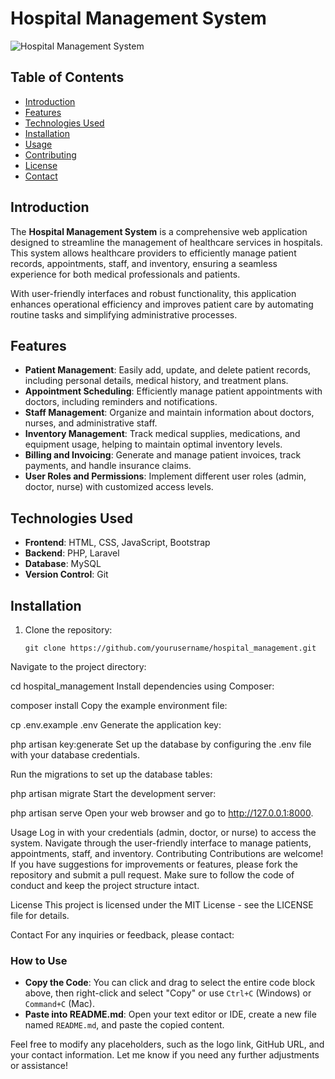 # Hospital Management System

![Hospital Management System](https://via.placeholder.com/800x200.png?text=Hospital+Management+System) <!-- Replace with an actual logo or image URL -->

## Table of Contents

- [Introduction](#introduction)
- [Features](#features)
- [Technologies Used](#technologies-used)
- [Installation](#installation)
- [Usage](#usage)
- [Contributing](#contributing)
- [License](#license)
- [Contact](#contact)

## Introduction

The **Hospital Management System** is a comprehensive web application designed to streamline the management of healthcare services in hospitals. This system allows healthcare providers to efficiently manage patient records, appointments, staff, and inventory, ensuring a seamless experience for both medical professionals and patients.

With user-friendly interfaces and robust functionality, this application enhances operational efficiency and improves patient care by automating routine tasks and simplifying administrative processes.

## Features

- **Patient Management**: Easily add, update, and delete patient records, including personal details, medical history, and treatment plans.
- **Appointment Scheduling**: Efficiently manage patient appointments with doctors, including reminders and notifications.
- **Staff Management**: Organize and maintain information about doctors, nurses, and administrative staff.
- **Inventory Management**: Track medical supplies, medications, and equipment usage, helping to maintain optimal inventory levels.
- **Billing and Invoicing**: Generate and manage patient invoices, track payments, and handle insurance claims.
- **User Roles and Permissions**: Implement different user roles (admin, doctor, nurse) with customized access levels.

## Technologies Used

- **Frontend**: HTML, CSS, JavaScript, Bootstrap
- **Backend**: PHP, Laravel
- **Database**: MySQL
- **Version Control**: Git

## Installation

1. Clone the repository:
   ```  
   git clone https://github.com/yourusername/hospital_management.git
Navigate to the project directory:

  
 
cd hospital_management
Install dependencies using Composer:

  
 
composer install
Copy the example environment file:

  
 
cp .env.example .env
Generate the application key:

  
 
php artisan key:generate
Set up the database by configuring the .env file with your database credentials.

Run the migrations to set up the database tables:

  
 
php artisan migrate
Start the development server:

  
 
php artisan serve
Open your web browser and go to http://127.0.0.1:8000.

Usage
Log in with your credentials (admin, doctor, or nurse) to access the system.
Navigate through the user-friendly interface to manage patients, appointments, staff, and inventory.
Contributing
Contributions are welcome! If you have suggestions for improvements or features, please fork the repository and submit a pull request. Make sure to follow the code of conduct and keep the project structure intact.

License
This project is licensed under the MIT License - see the LICENSE file for details.

Contact
For any inquiries or feedback, please contact:


### How to Use

- **Copy the Code**: You can click and drag to select the entire code block above, then right-click and select "Copy" or use `Ctrl+C` (Windows) or `Command+C` (Mac).
- **Paste into README.md**: Open your text editor or IDE, create a new file named `README.md`, and paste the copied content.

Feel free to modify any placeholders, such as the logo link, GitHub URL, and your contact information. Let me know if you need any further adjustments or assistance!